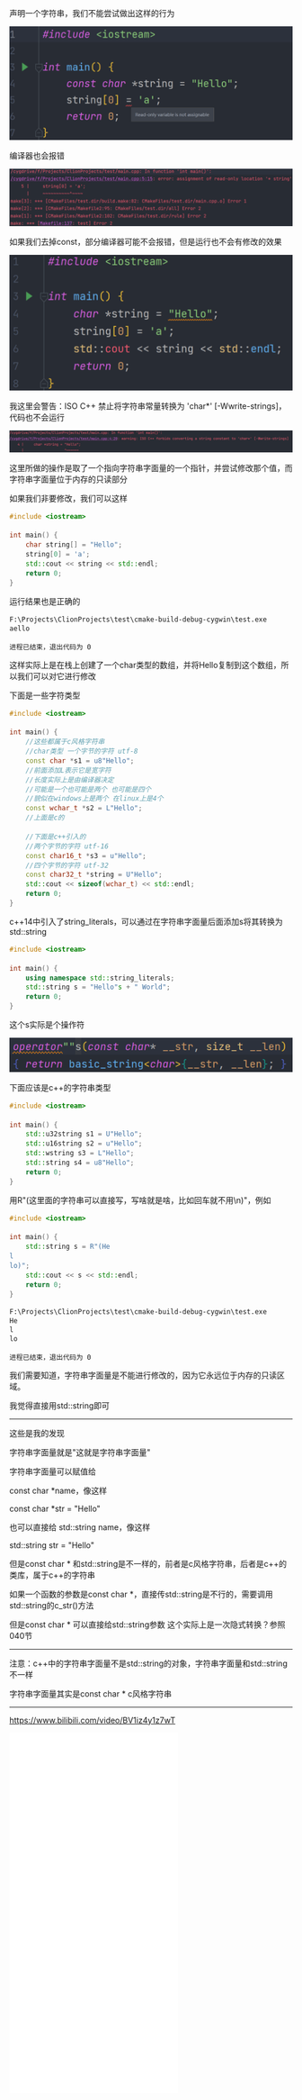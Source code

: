 声明一个字符串，我们不能尝试做出这样的行为

<img src="img/image-20220326224839001.png" alt="image-20220326224839001" style="zoom:50%;" />

编译器也会报错

![image-20220326224851299](img/image-20220326224851299.png)

如果我们去掉const，部分编译器可能不会报错，但是运行也不会有修改的效果

<img src="img/image-20220326224904237.png" alt="image-20220326224904237" style="zoom:50%;" />

我这里会警告：ISO C++ 禁止将字符串常量转换为 'char*' [-Wwrite-strings]，代码也不会运行

![image-20220326224917432](img/image-20220326224917432.png)

这里所做的操作是取了一个指向字符串字面量的一个指针，并尝试修改那个值，而字符串字面量位于内存的只读部分

如果我们非要修改，我们可以这样

```c++
#include <iostream>

int main() {
    char string[] = "Hello";
    string[0] = 'a';
    std::cout << string << std::endl;
    return 0;
}
```

运行结果也是正确的

```
F:\Projects\ClionProjects\test\cmake-build-debug-cygwin\test.exe
aello

进程已结束，退出代码为 0
```

这样实际上是在栈上创建了一个char类型的数组，并将Hello复制到这个数组，所以我们可以对它进行修改

下面是一些字符类型

```c++
#include <iostream>

int main() {
    //这些都属于c风格字符串
    //char类型 一个字节的字符 utf-8
    const char *s1 = u8"Hello";
    //前面添加L表示它是宽字符
    //长度实际上是由编译器决定
    //可能是一个也可能是两个 也可能是四个
    //貌似在windows上是两个 在linux上是4个
    const wchar_t *s2 = L"Hello";
    //上面是c的

    //下面是c++引入的
    //两个字节的字符 utf-16
    const char16_t *s3 = u"Hello";
    //四个字节的字符 utf-32
    const char32_t *string = U"Hello";
    std::cout << sizeof(wchar_t) << std::endl;
    return 0;
}


```

c++14中引入了string_literals，可以通过在字符串字面量后面添加s将其转换为std::string

```c++
#include <iostream>

int main() {
    using namespace std::string_literals;
    std::string s = "Hello"s + " World";
    return 0;
}

```

这个s实际是个操作符

![image-20220326225041816](img/image-20220326225041816.png)

下面应该是c++的字符串类型

```c++
#include <iostream>

int main() {
    std::u32string s1 = U"Hello";
    std::u16string s2 = u"Hello";
    std::wstring s3 = L"Hello";
    std::string s4 = u8"Hello";
    return 0;
}
```

用R"(这里面的字符串可以直接写，写啥就是啥，比如回车就不用\n)"，例如

```c++
#include <iostream>

int main() {
    std::string s = R"(He
l
lo)";
    std::cout << s << std::endl;
    return 0;
}
```

```
F:\Projects\ClionProjects\test\cmake-build-debug-cygwin\test.exe
He
l
lo

进程已结束，退出代码为 0
```

我们需要知道，字符串字面量是不能进行修改的，因为它永远位于内存的只读区域。

我觉得直接用std::string即可

<hr>

这些是我的发现

字符串字面量就是"这就是字符串字面量"

字符串字面量可以赋值给

const char *name，像这样

const char *str = "Hello"

也可以直接给 std::string name，像这样

std::string str = "Hello"

但是const char * 和std::string是不一样的，前者是c风格字符串，后者是c++的类库，属于c++的字符串

如果一个函数的参数是const char *，直接传std::string是不行的，需要调用std::string的c_str()方法

但是const char * 可以直接给std::string参数 这个实际上是一次隐式转换？参照040节

<hr>

注意：c++中的字符串字面量不是std::string的对象，字符串字面量和std::string不一样

字符串字面量其实是const char * c风格字符串

<hr>

https://www.bilibili.com/video/BV1iz4y1z7wT

<iframe src="//player.bilibili.com/player.html?aid=543569353&bvid=BV1iz4y1z7wT&cid=276691378&page=1" scrolling="no" border="0" frameborder="no" framespacing="0" allowfullscreen="true" height="640"> </iframe>
